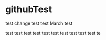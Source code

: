 # githubTest
test change
test
test
March test

test
test
test
test 
test
test
test
test 
test
test
te
